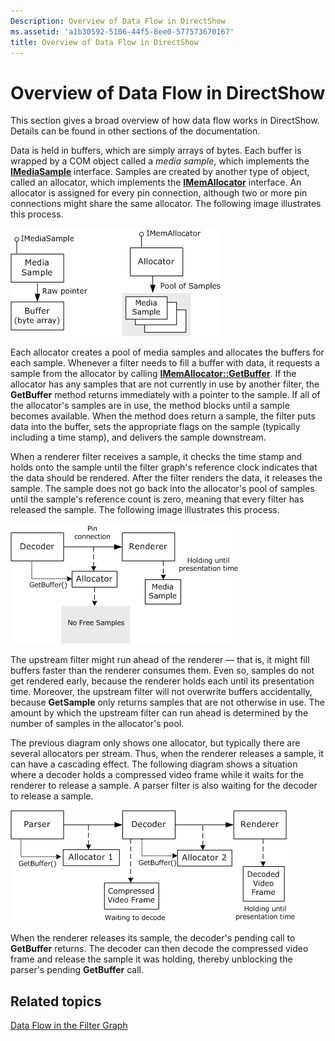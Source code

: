 ```yaml
---
Description: Overview of Data Flow in DirectShow
ms.assetid: 'a1b30592-5106-44f5-8ee0-577573670167'
title: Overview of Data Flow in DirectShow
---
```


# Overview of Data Flow in DirectShow

This section gives a broad overview of how data flow works in DirectShow. Details can be found in other sections of the documentation.

Data is held in buffers, which are simply arrays of bytes. Each buffer is wrapped by a COM object called a *media sample*, which implements the [**IMediaSample**](imediasample.md) interface. Samples are created by another type of object, called an allocator, which implements the [**IMemAllocator**](imemallocator.md) interface. An allocator is assigned for every pin connection, although two or more pin connections might share the same allocator. The following image illustrates this process.

![buffers, samples, and allocators](images/dataflow.png)

Each allocator creates a pool of media samples and allocates the buffers for each sample. Whenever a filter needs to fill a buffer with data, it requests a sample from the allocator by calling [**IMemAllocator::GetBuffer**](imemallocator-getbuffer.md). If the allocator has any samples that are not currently in use by another filter, the **GetBuffer** method returns immediately with a pointer to the sample. If all of the allocator's samples are in use, the method blocks until a sample becomes available. When the method does return a sample, the filter puts data into the buffer, sets the appropriate flags on the sample (typically including a time stamp), and delivers the sample downstream.

When a renderer filter receives a sample, it checks the time stamp and holds onto the sample until the filter graph's reference clock indicates that the data should be rendered. After the filter renders the data, it releases the sample. The sample does not go back into the allocator's pool of samples until the sample's reference count is zero, meaning that every filter has released the sample. The following image illustrates this process.

![decoder waiting for a free media sample](images/dataflow2.png)

The upstream filter might run ahead of the renderer — that is, it might fill buffers faster than the renderer consumes them. Even so, samples do not get rendered early, because the renderer holds each until its presentation time. Moreover, the upstream filter will not overwrite buffers accidentally, because **GetSample** only returns samples that are not otherwise in use. The amount by which the upstream filter can run ahead is determined by the number of samples in the allocator's pool.

The previous diagram only shows one allocator, but typically there are several allocators per stream. Thus, when the renderer releases a sample, it can have a cascading effect. The following diagram shows a situation where a decoder holds a compressed video frame while it waits for the renderer to release a sample. A parser filter is also waiting for the decoder to release a sample.

![two filters waiting for samples](images/dataflow3.png)

When the renderer releases its sample, the decoder's pending call to **GetBuffer** returns. The decoder can then decode the compressed video frame and release the sample it was holding, thereby unblocking the parser's pending **GetBuffer** call.

## Related topics

<dl> <dt>

[Data Flow in the Filter Graph](data-flow-in-the-filter-graph.md)
</dt> </dl>

 

 



